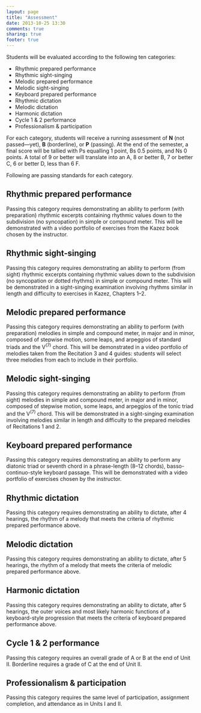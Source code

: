 ```yaml
---
layout: page
title: "Assessment"
date: 2013-10-25 13:30
comments: true
sharing: true
footer: true
---
```


Students will be evaluated according to the following ten categories:

- Rhythmic prepared performance  
- Rhythmic sight-singing  
- Melodic prepared performance  
- Melodic sight-singing  
- Keyboard prepared performance  
- Rhythmic dictation  
- Melodic dictation  
- Harmonic dictation  
- Cycle 1 & 2 performance  
- Professionalism & participation

For each category, students will receive a running assessment of **N** (not passed—yet), **B** (borderline), or **P** (passing). At the end of the semester, a final score will be tallied with Ps equalling 1 point, Bs 0.5 points, and Ns 0 points. A total of 9 or better will translate into an A, 8 or better B, 7 or better C, 6 or better D, less than 6 F. 

Following are passing standards for each category.

## Rhythmic prepared performance  

Passing this category requires demonstrating an ability to perform (with preparation) rhythmic excerpts containing rhythmic values down to the subdivision (no syncopation) in simple or compound meter. This will be demonstrated with a video portfolio of exercises from the Kazez book chosen by the instructor.


## Rhythmic sight-singing  

Passing this category requires demonstrating an ability to perform (from sight) rhythmic excerpts containing rhythmic values down to the subdivision (no syncopation or dotted rhythms) in simple or compound meter. This will be demonstrated in a sight-singing examination involving rhythms similar in length and difficulty to exercises in Kazez, Chapters 1–2.


## Melodic prepared performance  

Passing this category requires demonstrating an ability to perform (with preparation) melodies in simple and compound meter, in major and in minor, composed of stepwise motion, some leaps, and arpeggios of standard triads and the V<sup>(7)</sup> chord. This will be demonstrated in a video portfolio of melodies taken from the Recitation 3 and 4 guides: students will select three melodies from each to include in their portfolio.


## Melodic sight-singing  

Passing this category requires demonstrating an ability to perform (from sight) melodies in simple and compound meter, in major and in minor, composed of stepwise motion, some leaps, and arpeggios of the tonic triad and the V<sup>(7)</sup> chord. This will be demonstrated in a sight-singing examination involving melodies similar in length and difficulty to the prepared melodies of Recitations 1 and 2.


## Keyboard prepared performance  

Passing this category requires demonstrating an ability to perform any diatonic triad or seventh chord in a phrase-length (8–12 chords), basso-continuo-style keyboard passage. This will be demonstrated with a video portfolio of exercises chosen by the instructor.


## Rhythmic dictation  

Passing this category requires demonstrating an ability to dictate, after 4 hearings, the rhythm of a melody that meets the criteria of rhythmic prepared performance above.


## Melodic dictation  

Passing this category requires demonstrating an ability to dictate, after 5 hearings, the rhythm of a melody that meets the criteria of melodic prepared performance above.



## Harmonic dictation  

Passing this category requires demonstrating an ability to dictate, after 5 hearings, the outer voices and most likely harmonic functions of a keyboard-style progression that meets the criteria of keyboard prepared performance above.


## Cycle 1 & 2 performance  

Passing this category requires an overall grade of A or B at the end of Unit II. Borderline requires a grade of C at the end of Unit II.


## Professionalism & participation

Passing this category requires the same level of participation, assignment completion, and attendance as in Units I and II.